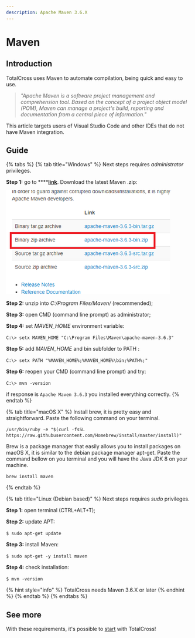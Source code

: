 ```yaml
---
description: Apache Maven 3.6.X
---
```


# Maven

## Introduction

TotalCross uses Maven to automate compilation, being quick and easy to use.

> _"Apache Maven is a software project management and comprehension tool. Based on the concept of a project object model \(POM\), Maven can manage a project's build, reporting and documentation from a central piece of information."_

This article targets users of Visual Studio Code and other IDEs that do not have Maven integration.

## Guide

{% tabs %}
{% tab title="Windows" %}
Next steps requires _administrator_ privileges.

**Step 1:** go to ****[**link**](http://maven.apache.org/download.cgi). Download the latest Maven .zip:

![](../../.gitbook/assets/image%20%2876%29.png)

**Step 2:** unzip into _C:/Program Files/Maven/_ \(recommended\);

**Step 3:** open CMD \(command line prompt\) as administrator;

**Step 4:** set _MAVEN\_HOME_ environment variable:

`C:\> setx MAVEN_HOME "C:\Program Files\Maven\apache-maven-3.6.3"`

**Step 5:** add _MAVEN\_HOME_ and bin subfolder to PATH :

`C:\> setx PATH "%MAVEN_HOME%;%MAVEN_HOME%\bin;%PATH%;"`

**Step 6:** reopen  your CMD \(command line prompt\) and try:

`C:\> mvn -version`

if response is `Apache Maven 3.6.3` you installed everything correctly.
{% endtab %}

{% tab title="macOS X" %}
Install brew, it is pretty easy and straightforward. Paste the following command on your terminal.

```text
/usr/bin/ruby -e "$(curl -fsSL https://raw.githubusercontent.com/Homebrew/install/master/install)"
```

Brew is a package manager that easily allows you to install packages on macOS X, it is similar to the debian package manager apt-get. Paste the command bellow on you terminal and you will have the Java JDK 8 on your machine.

```text
brew install maven 
```
{% endtab %}

{% tab title="Linux \(Debian based\)" %}
Next steps requires _sudo_ privileges.

**Step 1:** open terminal \(CTRL+ALT+T\);

**Step 2:** update APT:

`$ sudo apt-get update`

**Step 3:** install Maven:

`$ sudo apt-get -y install maven`

**Step  4:** check installation:

`$ mvn -version`

{% hint style="info" %}
TotalCross needs Maven 3.6.X or later
{% endhint %}
{% endtab %}
{% endtabs %}

## See more

With these requirements, it's possible to [start](https://totalcross.gitbook.io/playbook/learn-totalcross/getting-started) with TotalCross!

